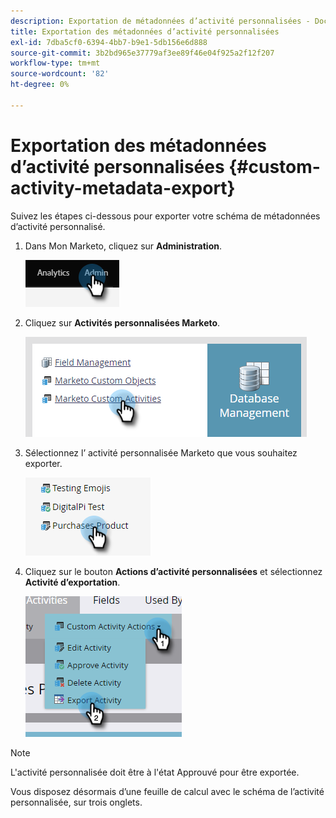 ```yaml
---
description: Exportation de métadonnées d’activité personnalisées - Documents Marketo - Documentation du produit
title: Exportation des métadonnées d’activité personnalisées
exl-id: 7dba5cf0-6394-4bb7-b9e1-5db156e6d888
source-git-commit: 3b2bd965e37779af3ee89f46e04f925a2f12f207
workflow-type: tm+mt
source-wordcount: '82'
ht-degree: 0%

---
```


# Exportation des métadonnées d’activité personnalisées {#custom-activity-metadata-export}

Suivez les étapes ci-dessous pour exporter votre schéma de métadonnées d’activité personnalisé.

1. Dans Mon Marketo, cliquez sur **Administration**.

   ![](assets/custom-activity-metadata-export-1.png)

1. Cliquez sur **Activités personnalisées Marketo**.

   ![](assets/custom-activity-metadata-export-2.png)

1. Sélectionnez l’ activité personnalisée Marketo que vous souhaitez exporter.

   ![](assets/custom-activity-metadata-export-3.png)

1. Cliquez sur le bouton **Actions d’activité personnalisées** et sélectionnez **Activité d’exportation**.

   ![](assets/custom-activity-metadata-export-4.png)

>[!NOTE]
>
>L&#39;activité personnalisée doit être à l&#39;état Approuvé pour être exportée.

Vous disposez désormais d’une feuille de calcul avec le schéma de l’activité personnalisée, sur trois onglets.
